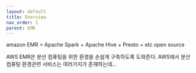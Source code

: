 ```yaml
---
layout: default
title: Overview
nav_order: 1
parent: EMR
---
```



amazon EMR = Apache Spark + Apache Hive + Presto + etc open source


AWS EMR은 분산 컴퓨팅을 위한 환경을 손쉽게 구축하도록 도와준다. AWS에서 분산 컴퓨팅 환경관련 서비스는 여러가지가 존재하는데...
